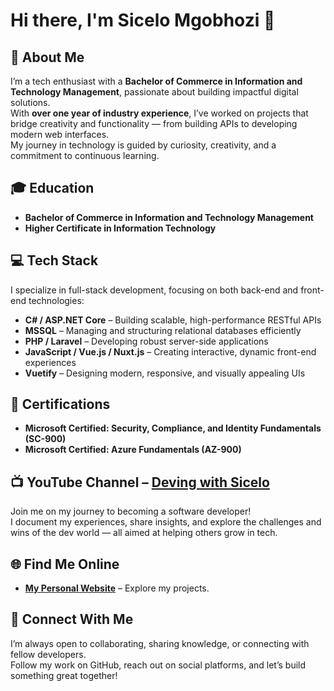 # Hi there, I'm Sicelo Mgobhozi 👋

## 🚀 About Me
I’m a tech enthusiast with a **Bachelor of Commerce in Information and Technology Management**, passionate about building impactful digital solutions.  
With **over one year of industry experience**, I’ve worked on projects that bridge creativity and functionality — from building APIs to developing modern web interfaces.  
My journey in technology is guided by curiosity, creativity, and a commitment to continuous learning.

## 🎓 Education
- **Bachelor of Commerce in Information and Technology Management**
- **Higher Certificate in Information Technology**

## 💻 Tech Stack
I specialize in full-stack development, focusing on both back-end and front-end technologies:

- **C# / ASP.NET Core** – Building scalable, high-performance RESTful APIs  
- **MSSQL** – Managing and structuring relational databases efficiently  
- **PHP / Laravel** – Developing robust server-side applications  
- **JavaScript / Vue.js / Nuxt.js** – Creating interactive, dynamic front-end experiences  
- **Vuetify** – Designing modern, responsive, and visually appealing UIs

## 🧾 Certifications
- **Microsoft Certified: Security, Compliance, and Identity Fundamentals (SC-900)**
- **Microsoft Certified: Azure Fundamentals (AZ-900)**

## 📺 YouTube Channel – [Deving with Sicelo](https://www.youtube.com/channel/UC6jnOB1tboMPYtkOAwWHh9g)
Join me on my journey to becoming a software developer!  
I document my experiences, share insights, and explore the challenges and wins of the dev world — all aimed at helping others grow in tech.

## 🌐 Find Me Online
- [**My Personal Website**](https://sicelomgobhozi.netlify.app/) – Explore my projects.

## 🤝 Connect With Me
I’m always open to collaborating, sharing knowledge, or connecting with fellow developers.  
Follow my work on GitHub, reach out on social platforms, and let’s build something great together!
